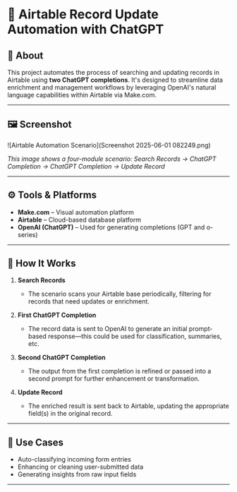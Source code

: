 # 🔄 Airtable Record Update Automation with ChatGPT

## 📌 About

This project automates the process of searching and updating records in Airtable using **two ChatGPT completions**. It's designed to streamline data enrichment and management workflows by leveraging OpenAI's natural language capabilities within Airtable via Make.com.

---

## 🖼️ Screenshot

![Airtable Automation Scenario](Screenshot 2025-06-01 082249.png)

*This image shows a four-module scenario: Search Records → ChatGPT Completion → ChatGPT Completion → Update Record*

---

## ⚙️ Tools & Platforms

- **Make.com** – Visual automation platform
- **Airtable** – Cloud-based database platform
- **OpenAI (ChatGPT)** – Used for generating completions (GPT and o-series)

---

## 🧠 How It Works

1. **Search Records**
   - The scenario scans your Airtable base periodically, filtering for records that need updates or enrichment.

2. **First ChatGPT Completion**
   - The record data is sent to OpenAI to generate an initial prompt-based response—this could be used for classification, summaries, etc.

3. **Second ChatGPT Completion**
   - The output from the first completion is refined or passed into a second prompt for further enhancement or transformation.

4. **Update Record**
   - The enriched result is sent back to Airtable, updating the appropriate field(s) in the original record.

---

## 🔧 Use Cases

- Auto-classifying incoming form entries
- Enhancing or cleaning user-submitted data
- Generating insights from raw input fields

---



